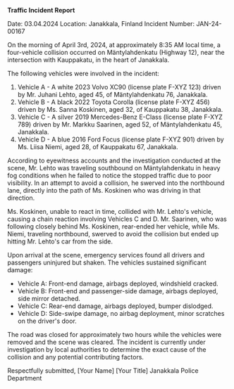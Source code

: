  **Traffic Incident Report**

Date: 03.04.2024
Location: Janakkala, Finland
Incident Number: JAN-24-00167

On the morning of April 3rd, 2024, at approximately 8:35 AM local time, a four-vehicle collision occurred on Mäntylahdenkatu (Highway 12), near the intersection with Kauppakatu, in the heart of Janakkala.

The following vehicles were involved in the incident:

1. Vehicle A - A white 2023 Volvo XC90 (license plate F-XYZ 123) driven by Mr. Juhani Lehto, aged 45, of Mäntylahdenkatu 76, Janakkala.
2. Vehicle B - A black 2022 Toyota Corolla (license plate F-XYZ 456) driven by Ms. Sanna Koskinen, aged 32, of Kauppakatu 38, Janakkala.
3. Vehicle C - A silver 2019 Mercedes-Benz E-Class (license plate F-XYZ 789) driven by Mr. Markku Saarinen, aged 52, of Mäntylahdenkatu 45, Janakkala.
4. Vehicle D - A blue 2016 Ford Focus (license plate F-XYZ 901) driven by Ms. Liisa Niemi, aged 28, of Kauppakatu 67, Janakkala.

According to eyewitness accounts and the investigation conducted at the scene, Mr. Lehto was traveling southbound on Mäntylahdenkatu in heavy fog conditions when he failed to notice the stopped traffic due to poor visibility. In an attempt to avoid a collision, he swerved into the northbound lane, directly into the path of Ms. Koskinen who was driving in that direction.

Ms. Koskinen, unable to react in time, collided with Mr. Lehto's vehicle, causing a chain reaction involving Vehicles C and D. Mr. Saarinen, who was following closely behind Ms. Koskinen, rear-ended her vehicle, while Ms. Niemi, traveling northbound, swerved to avoid the collision but ended up hitting Mr. Lehto's car from the side.

Upon arrival at the scene, emergency services found all drivers and passengers uninjured but shaken. The vehicles sustained significant damage:

- Vehicle A: Front-end damage, airbags deployed, windshield cracked.
- Vehicle B: Front-end and passenger-side damage, airbags deployed, side mirror detached.
- Vehicle C: Rear-end damage, airbags deployed, bumper dislodged.
- Vehicle D: Side-swipe damage, no airbag deployment, minor scratches on the driver's door.

The road was closed for approximately two hours while the vehicles were removed and the scene was cleared. The incident is currently under investigation by local authorities to determine the exact cause of the collision and any potential contributing factors.

Respectfully submitted,
[Your Name]
[Your Title]
Janakkala Police Department